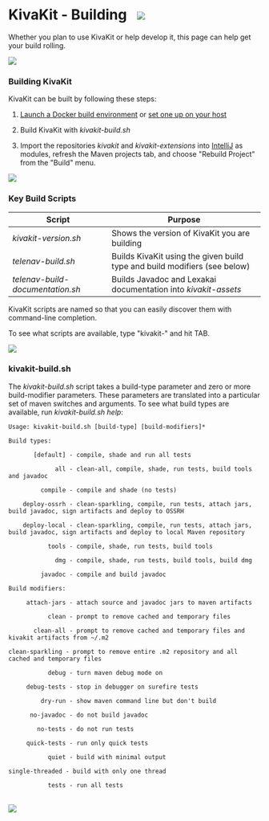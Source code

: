 # KivaKit - Building   <img src="https://telenav.github.io/telenav-assets/images/icons/gears-32.png" srcset="https://telenav.github.io/telenav-assets/images/icons/gears-32-2x.png 2x"/>

Whether you plan to use KivaKit or help develop it, this page can help get your build rolling.

<img src="https://telenav.github.io/telenav-assets/images/icons/horizontal-line-512.png" srcset="https://telenav.github.io/telenav-assets/images/separators/horizontal-line-512-2x.png 2x"/>

### Building KivaKit

KivaKit can be built by following these steps:

1. [Launch a Docker build environment](docker-build-environment.md) or [set one up on your host](host-build-environment.md)


2. Build KivaKit with *kivakit-build.sh*


3. Import the repositories *kivakit* and *kivakit-extensions* into [IntelliJ](https://www.jetbrains.com/idea/download/) as modules, refresh the Maven projects tab, and choose "Rebuild Project" from the "Build" menu.

<img src="https://telenav.github.io/telenav-assets/images/icons/horizontal-line-128.png" srcset="https://telenav.github.io/telenav-assets/images/separators/horizontal-line-128-2x.png 2x"/>

### Key Build Scripts

| Script                           | Purpose                                                                   |
|----------------------------------|---------------------------------------------------------------------------|
| *kivakit-version.sh*             | Shows the version of KivaKit you are building                             |
| *telenav-build.sh*               | Builds KivaKit using the given build type and build modifiers (see below) |
| *telenav-build-documentation.sh* | Builds Javadoc and Lexakai documentation into *kivakit-assets*            |

KivaKit scripts are named so that you can easily discover them with command-line completion.

To see what scripts are available, type "kivakit-" and hit TAB.

<img src="https://telenav.github.io/telenav-assets/images/icons/horizontal-line-128.png" srcset="https://telenav.github.io/telenav-assets/images/separators/horizontal-line-128-2x.png 2x"/>

### kivakit-build.sh

The *kivakit-build.sh* script takes a build-type parameter and zero or more build-modifier parameters. These parameters are translated into a particular set of maven switches and arguments. To see what build types are available, run *kivakit-build.sh help*:

    Usage: kivakit-build.sh [build-type] [build-modifiers]*
    
    Build types:
    
           [default] - compile, shade and run all tests
    
                 all - clean-all, compile, shade, run tests, build tools and javadoc
    
             compile - compile and shade (no tests)
    
        deploy-ossrh - clean-sparkling, compile, run tests, attach jars, build javadoc, sign artifacts and deploy to OSSRH
    
        deploy-local - clean-sparkling, compile, run tests, attach jars, build javadoc, sign artifacts and deploy to local Maven repository
    
               tools - compile, shade, run tests, build tools
    
                 dmg - compile, shade, run tests, build tools, build dmg
    
             javadoc - compile and build javadoc
    
    Build modifiers:
    
         attach-jars - attach source and javadoc jars to maven artifacts
    
               clean - prompt to remove cached and temporary files
    
           clean-all - prompt to remove cached and temporary files and kivakit artifacts from ~/.m2
    
    clean-sparkling - prompt to remove entire .m2 repository and all cached and temporary files
    
               debug - turn maven debug mode on
    
         debug-tests - stop in debugger on surefire tests
    
             dry-run - show maven command line but don't build
    
          no-javadoc - do not build javadoc
    
            no-tests - do not run tests
    
         quick-tests - run only quick tests
    
               quiet - build with minimal output
    
    single-threaded - build with only one thread
    
               tests - run all tests

<br/> 

<img src="https://telenav.github.io/telenav-assets/images/icons/horizontal-line-512.png" srcset="https://telenav.github.io/telenav-assets/images/separators/horizontal-line-512-2x.png 2x"/>
